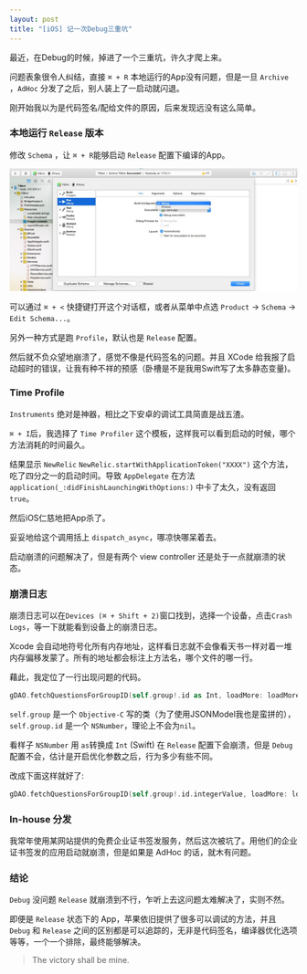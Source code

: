 ```yaml
---
layout: post
title: "[iOS] 记一次Debug三重坑"
---
```


最近，在Debug的时候，掉进了一个三重坑，许久才爬上来。

问题表象很令人纠结，直接 `⌘ + R` 本地运行的App没有问题，但是一旦 `Archive` ，`AdHoc` 分发了之后，别人装上了一启动就闪退。

刚开始我以为是代码签名/配给文件的原因，后来发现远没有这么简单。

### 本地运行 `Release` 版本

修改 `Schema` ，让 `⌘ + R`能够启动 `Release` 配置下编译的App。

![ScreenShot1](/assets/images/screenshot-1.jpg)

可以通过 `⌘ + <` 快捷键打开这个对话框，或者从菜单中点选 `Product` -> `Schema` -> `Edit Schema...`。

另外一种方式是跑 `Profile`，默认也是 `Release` 配置。

然后就不负众望地崩溃了，感觉不像是代码签名的问题。并且 XCode 给我报了启动超时的错误，让我有种不祥的预感（卧槽是不是我用Swift写了太多静态变量)。

### Time Profile

`Instruments` 绝对是神器，相比之下安卓的调试工具简直是战五渣。

`⌘ + I`后，我选择了 `Time Profiler` 这个模板，这样我可以看到启动的时候，哪个方法消耗的时间最久。

结果显示 `NewRelic` `NewRelic.startWithApplicationToken("XXXX")` 这个方法，吃了四分之一的启动时间。导致 `AppDelegate` 在方法 `application(_:didFinishLaunchingWithOptions:)` 中卡了太久，没有返回 `true`。

然后iOS仁慈地把App杀了。

妥妥地给这个调用括上 `dispatch_async`，哪凉快哪呆着去。

启动崩溃的问题解决了，但是有两个 view controller 还是处于一点就崩溃的状态。

### 崩溃日志

崩溃日志可以在`Devices (⌘ + Shift + 2)`窗口找到，选择一个设备，点击`Crash Logs`，等一下就能看到设备上的崩溃日志。

Xcode 会自动地符号化所有内存地址，这样看日志就不会像看天书一样对着一堆内存偏移发蒙了。所有的地址都会标注上方法名，哪个文件的哪一行。

藉此，我定位了一行出现问题的代码。

```swift
gDAO.fetchQuestionsForGroupID(self.group!.id as Int, loadMore: loadMore)
```

`self.group` 是一个 `Objective-C` 写的类（为了使用JSONModel我也是蛮拼的），`self.group.id` 是一个 `NSNumber`，理论上不会为`nil`。

看样子 `NSNumber` 用 `as`转换成 `Int` (Swift) 在 `Release` 配置下会崩溃，但是 `Debug` 配置不会，估计是开启优化参数之后，行为多少有些不同。

改成下面这样就好了:

```swift
gDAO.fetchQuestionsForGroupID(self.group!.id.integerValue, loadMore: loadMore)
```

### In-house 分发

我常年使用某网站提供的免费企业证书签发服务，然后这次被坑了。用他们的企业证书签发的应用启动就崩溃，但是如果是 AdHoc 的话，就木有问题。

### 结论

`Debug` 没问题 `Release` 就崩溃到不行，乍听上去这问题太难解决了，实则不然。

即便是 `Release` 状态下的 App，苹果依旧提供了很多可以调试的方法，并且 `Debug` 和 `Release` 之间的区别都是可以追踪的，无非是代码签名，编译器优化选项等等，一个一个排除，最终能够解决。

> The victory shall be mine.
